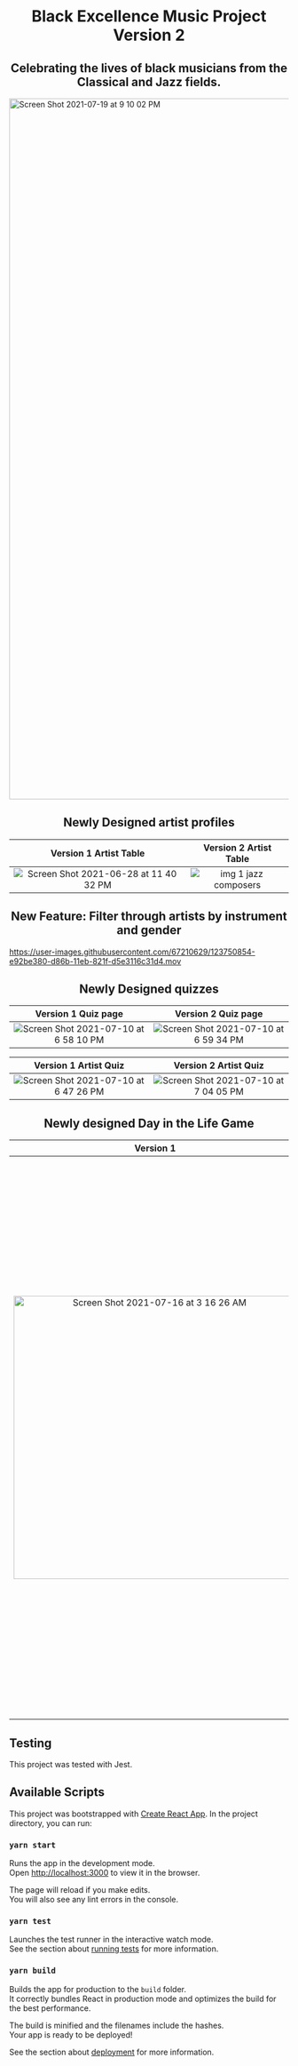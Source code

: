 
<div align="center">
  
# Black Excellence Music Project Version 2
  ## Celebrating the lives of black musicians from the Classical and Jazz fields. 
</div>

<img width="1262" alt="Screen Shot 2021-07-19 at 9 10 02 PM" src="https://user-images.githubusercontent.com/67210629/126260582-312aa6d6-0055-4879-a2e5-50f1cf38ab86.png">



<div align="center">

## Newly Designed artist profiles
</div>

Version 1 Artist Table    |  Version 2 Artist Table
:-------------------------:|:-------------------------:
![Screen Shot 2021-06-28 at 11 40 32 PM](https://user-images.githubusercontent.com/67210629/123749396-3c9d3200-d86a-11eb-95df-784c2ee52fa3.png)  | ![img 1 jazz composers](https://user-images.githubusercontent.com/67210629/123750393-61de7000-d86b-11eb-82bf-cfb978db2efb.png)

<div align="center">

## New Feature: Filter through artists by instrument and gender
</div>

https://user-images.githubusercontent.com/67210629/123750854-e92be380-d86b-11eb-821f-d5e3116c31d4.mov

<div align="center">

## Newly Designed quizzes
</div>


Version 1 Quiz page      |  Version 2 Quiz page
:-------------------------:|:-------------------------:
![Screen Shot 2021-07-10 at 6 58 10 PM](https://user-images.githubusercontent.com/67210629/125180610-cb864480-e1b0-11eb-8cdb-2452980d9b08.png)  | ![Screen Shot 2021-07-10 at 6 59 34 PM](https://user-images.githubusercontent.com/67210629/125180625-f96b8900-e1b0-11eb-9867-1195ae881f6f.png)

Version 1 Artist Quiz     |  Version 2 Artist Quiz
:-------------------------:|:-------------------------:
![Screen Shot 2021-07-10 at 6 47 26 PM](https://user-images.githubusercontent.com/67210629/125180470-46e6f680-e1af-11eb-8b60-1112d023f920.png)  | ![Screen Shot 2021-07-10 at 7 04 05 PM](https://user-images.githubusercontent.com/67210629/125180681-a5ad6f80-e1b1-11eb-9492-7e3cf8be671e.png)


<div align="center">

## Newly designed Day in the Life Game
</div>

  Version 1                |  Version 2
:-------------------------:|:-------------------------:
<img width="510" alt="Screen Shot 2021-07-16 at 3 16 26 AM" src="https://user-images.githubusercontent.com/67210629/125932776-edcc9a83-e3f3-4f21-a8a7-f8fb4ebf237d.png"> |  <img width="1007" alt="Screen Shot 2021-07-16 at 3 17 52 AM" src="https://user-images.githubusercontent.com/67210629/125932908-0ac5ce7a-3d60-4ece-9a0c-4d881b58e0b7.png">


## Testing
This project was tested with Jest.


## Available Scripts
This project was bootstrapped with [Create React App](https://github.com/facebook/create-react-app).
In the project directory, you can run:

### `yarn start`

Runs the app in the development mode.\
Open [http://localhost:3000](http://localhost:3000) to view it in the browser.

The page will reload if you make edits.\
You will also see any lint errors in the console.

### `yarn test`

Launches the test runner in the interactive watch mode.\
See the section about [running tests](https://facebook.github.io/create-react-app/docs/running-tests) for more information.

### `yarn build`

Builds the app for production to the `build` folder.\
It correctly bundles React in production mode and optimizes the build for the best performance.

The build is minified and the filenames include the hashes.\
Your app is ready to be deployed!

See the section about [deployment](https://facebook.github.io/create-react-app/docs/deployment) for more information.






